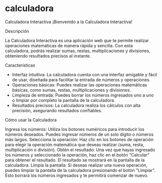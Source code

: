 # calculadora

Calculadora Interactiva
¡Bienvenido a la Calculadora Interactiva!

Descripción

La Calculadora Interactiva es una aplicación web que te permite realizar operaciones matemáticas de manera rápida y sencilla. Con esta calculadora, podrás realizar sumas, restas, multiplicaciones y divisiones, obteniendo resultados precisos al instante.

Características

- Interfaz intuitiva: La calculadora cuenta con una interfaz amigable y fácil de usar, diseñada para facilitar la entrada de números y operaciones.
- Operaciones básicas: Puedes realizar las operaciones matemáticas básicas, como sumas, restas, multiplicaciones y divisiones.
- Limpieza de entrada: Puedes borrar los números ingresados uno a uno o limpiar por completo la pantalla de la calculadora.
- Resultados precisos: La calculadora realiza los cálculos con alta precisión, asegurando resultados confiables.

Cómo usar la Calculadora

Ingresa los números: Utiliza los botones numéricos para introducir los números deseados. Puedes ingresar números de un solo dígito o números más largos.
Selecciona la operación: Haz clic en los botones de operación para elegir la operación matemática que deseas realizar (suma, resta, multiplicación o división).
Obtén el resultado: Una vez que hayas ingresado los números y seleccionado la operación, haz clic en el botón "Calcular" para obtener el resultado. El resultado se mostrará en la pantalla de la calculadora.
Limpia la pantalla: Si deseas realizar una nueva operación, puedes limpiar la pantalla de la calculadora presionando el botón "Limpiar". Esto borrará los números ingresados y te permitirá comenzar de nuevo.
